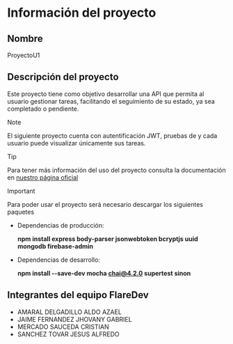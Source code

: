 # Información del proyecto
## Nombre
ProyectoU1

## Descripción del proyecto
Este proyecto tiene como objetivo desarrollar una API que permita al usuario gestionar tareas, facilitando el seguimiento de su estado, ya sea completado o pendiente.

> [!NOTE]
> El siguiente proyecto cuenta con autentificación JWT, pruebas de y cada usuario puede visualizar únicamente sus tareas. 

> [!TIP]
> Para tener más información del uso del proyecto consulta la documentación en [nuestro página oficial](https://www.youtube.com/watch?v=RDFlV-LF6fY/)

> [!IMPORTANT]
> Para poder usar el proyecto será necesario descargar los siguientes paquetes
> - Dependencias de producción:
>
>   **npm install express body-parser jsonwebtoken bcryptjs uuid mongodb firebase-admin**
> - Dependencias de desarrollo:
> 
>   **npm install --save-dev mocha chai@4.2.0 supertest sinon**

## Integrantes del equipo **FlareDev**
- AMARAL DELGADILLO ALDO AZAEL
- JAIME FERNANDEZ JHOVANY GABRIEL
- MERCADO SAUCEDA CRISTIAN
- SANCHEZ TOVAR JESUS ALFREDO